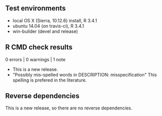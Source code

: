 ## Test environments
* local OS X (Sierra, 10.12.6) install, R 3.4.1
* ubuntu 14.04 (on travis-ci), R 3.4.1
* win-builder (devel and release)

## R CMD check results

0 errors | 0 warnings | 1 note

* This is a new release.
* "Possibly mis-spelled words in DESCRIPTION: misspecification"
    This spelling is prefered in the literature. 

## Reverse dependencies

This is a new release, so there are no reverse dependencies.

